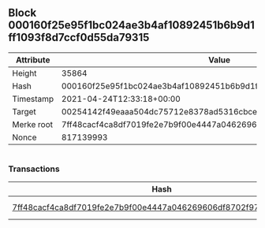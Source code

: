 ## Block 000160f25e95f1bc024ae3b4af10892451b6b9d1ff1093f8d7ccf0d55da79315

Attribute | Value
--- | ---
Height | 35864
Hash | 000160f25e95f1bc024ae3b4af10892451b6b9d1ff1093f8d7ccf0d55da79315
Timestamp | 2021-04-24T12:33:18+00:00
Target | 00254142f49eaaa504dc75712e8378ad5316cbcead634704b3734b6271167cc4
Merke root | 7ff48cacf4ca8df7019fe2e7b9f00e4447a046269606df8702f97ad08b22fbb5
Nonce | 817139993

```

```

### Transactions

Hash | Amount
--- | ---
[7ff48cacf4ca8df7019fe2e7b9f00e4447a046269606df8702f97ad08b22fbb5](7ff48cacf4ca8df7019fe2e7b9f00e4447a046269606df8702f97ad08b22fbb5.md) | 10.00000000 SKEPTI 
